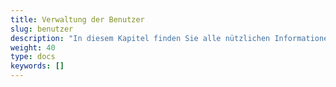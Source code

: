 ```yaml
---
title: Verwaltung der Benutzer
slug: benutzer
description: "In diesem Kapitel finden Sie alle nützlichen Informationen über die Benutzerverwaltung. Diese Aufgabe betrifft nur die Kantonsverantwortlichen."
weight: 40
type: docs
keywords: []
---
```

